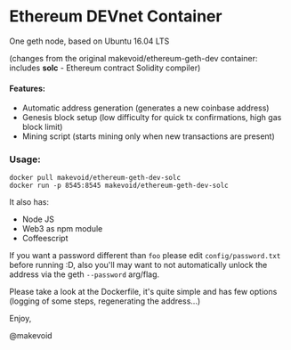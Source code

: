 # Ethereum DEVnet Container

One geth node, based on Ubuntu 16.04 LTS

(changes from the original makevoid/ethereum-geth-dev container: includes **solc** - Ethereum contract Solidity compiler)

#### Features:

- Automatic address generation (generates a new coinbase address)
- Genesis block setup (low difficulty for quick tx confirmations, high gas block limit)
- Mining script (starts mining only when new transactions are present)

### Usage:

    docker pull makevoid/ethereum-geth-dev-solc 
    docker run -p 8545:8545 makevoid/ethereum-geth-dev-solc


It also has:

- Node JS
- Web3 as npm module
- Coffeescript

If you want a password different than `foo` please edit `config/password.txt` before running :D, also you'll may want to not automatically unlock the address via the geth `--password` arg/flag.

Please take a look at the Dockerfile, it's quite simple and has few options (logging of some steps, regenerating the address...)


Enjoy,

@makevoid
